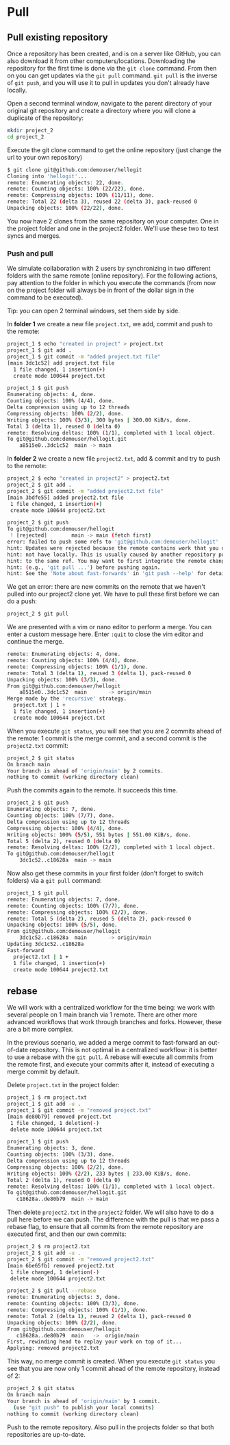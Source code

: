 # Pull

## Pull existing repository

Once a repository has been created, and is on a server like GitHub, you can also download it from other computers/locations. Downloading the repository for the first time is done via the `git clone` command. From then on you can get updates via the `git pull` command. `git pull` is the inverse of `git push`, and you will use it to pull in updates you don't already have locally.

Open a second terminal window, navigate to the parent directory of your original git repository and create a directory where you will clone a duplicate of the repository:

```bash
mkdir project_2
cd project_2
```

Execute the git clone command to get the online repository (just change the url to your own repository)

```bash
$ git clone git@github.com:demouser/hellogit
Cloning into 'hellogit'...
remote: Enumerating objects: 22, done.
remote: Counting objects: 100% (22/22), done.
remote: Compressing objects: 100% (11/11), done.
remote: Total 22 (delta 3), reused 22 (delta 3), pack-reused 0
Unpacking objects: 100% (22/22), done.
```

You now have 2 clones from the same repository on your computer. One in the project folder and one in the project2 folder. We'll use these two to test syncs and merges.

### Push and pull

We simulate collaboration with 2 users by synchronizing in two different folders with the same remote (online repository). For the following actions, pay attention to the folder in which you execute the commands (from now on the project folder will always be in front of the dollar sign in the command to be executed).

Tip: you can open 2 terminal windows, set them side by side.

In **folder 1** we create a new file `project.txt`, we add, commit and push to the remote:

```bash
project_1 $ echo "created in project" > project.txt
project_1 $ git add .
project_1 $ git commit -m "added project.txt file"
[main 3dc1c52] add project.txt file
  1 file changed, 1 insertion(+)
  create mode 100644 project.txt

project_1 $ git push
Enumerating objects: 4, done.
Counting objects: 100% (4/4), done.
Delta compression using up to 12 threads
Compressing objects: 100% (2/2), done.
Writing objects: 100% (3/3), 300 bytes | 300.00 KiB/s, done.
Total 3 (delta 1), reused 0 (delta 0)
remote: Resolving deltas: 100% (1/1), completed with 1 local object.
To git@github.com:demouser/hellogit.git
    a8515e0..3dc1c52  main -> main
```

In **folder 2** we create a new file `project2.txt`, add & commit and try to push to the remote:

```bash
project_2 $ echo "created in project2" > project2.txt
project_2 $ git add .
project_2 $ git commit -m "added project2.txt file"
[main 3bdfe55] added project2.txt file
 1 file changed, 1 insertion(+)
 create mode 100644 project2.txt

project_2 $ git push
To git@github.com:demouser/hellogit
 ! [rejected]        main -> main (fetch first)
error: failed to push some refs to 'git@github.com:demouser/hellogit'
hint: Updates were rejected because the remote contains work that you do
hint: not have locally. This is usually caused by another repository pushing
hint: to the same ref. You may want to first integrate the remote changes
hint: (e.g., 'git pull ...') before pushing again.
hint: See the 'Note about fast-forwards' in 'git push --help' for details.
```

We get an error: there are new commits on the remote that we haven't pulled into our project2 clone yet. We have to pull these first before we can do a push:

```bash
project_2 $ git pull
```

We are presented with a vim or nano editor to perform a merge. You can enter a custom message here. Enter `:quit` to close the vim editor and continue the merge.

```bash
remote: Enumerating objects: 4, done.
remote: Counting objects: 100% (4/4), done.
remote: Compressing objects: 100% (1/1), done.
remote: Total 3 (delta 1), reused 3 (delta 1), pack-reused 0
Unpacking objects: 100% (3/3), done.
From git@github.com:demouser/hellogit
    a8515e0..3dc1c52  main       -> origin/main
Merge made by the 'recursive' strategy.
  project.txt | 1 +
  1 file changed, 1 insertion(+)
  create mode 100644 project.txt
```

When you execute `git status`, you will see that you are 2 commits ahead of the remote: 1 commit is the merge commit, and a second commit is the `project2.txt` commit:

```bash
project_2 $ git status
On branch main
Your branch is ahead of 'origin/main' by 2 commits.
nothing to commit (working directory clean)
```

Push the commits again to the remote. It succeeds this time.

```bash
project_2 $ git push
Enumerating objects: 7, done.
Counting objects: 100% (7/7), done.
Delta compression using up to 12 threads
Compressing objects: 100% (4/4), done.
Writing objects: 100% (5/5), 551 bytes | 551.00 KiB/s, done.
Total 5 (delta 2), reused 0 (delta 0)
remote: Resolving deltas: 100% (2/2), completed with 1 local object.
To git@github.com:demouser/hellogit
    3dc1c52..c18628a  main -> main
```

Now also get these commits in your first folder (don't forget to switch folders) via a `git pull` command:

```bash
project_1 $ git pull
remote: Enumerating objects: 7, done.
remote: Counting objects: 100% (7/7), done.
remote: Compressing objects: 100% (2/2), done.
remote: Total 5 (delta 2), reused 5 (delta 2), pack-reused 0
Unpacking objects: 100% (5/5), done.
From git@github.com:demouser/hellogit
    3dc1c52..c18628a  main       -> origin/main
Updating 3dc1c52..c18628a
Fast-forward
  project2.txt | 1 +
  1 file changed, 1 insertion(+)
  create mode 100644 project2.txt
```

## rebase

We will work with a centralized workflow for the time being: we work with several people on 1 main branch via 1 remote. There are other more advanced workflows that work through branches and forks. However, these are a bit more complex.

In the previous scenario, we added a merge commit to fast-forward an out-of-date repository. This is not optimal in a centralized workflow: it is better to use a rebase with the `git pull`. A rebase will execute all commits from the remote first, and execute your commits after it, instead of executing a merge commit by default.

Delete `project.txt` in the project folder:

```bash
project_1 $ rm project.txt
project_1 $ git add -u .
project_1 $ git commit -m "removed project.txt"
[main de80b79] removed project.txt
 1 file changed, 1 deletion(-)
 delete mode 100644 project.txt

project_1 $ git push
Enumerating objects: 3, done.
Counting objects: 100% (3/3), done.
Delta compression using up to 12 threads
Compressing objects: 100% (2/2), done.
Writing objects: 100% (2/2), 233 bytes | 233.00 KiB/s, done.
Total 2 (delta 1), reused 0 (delta 0)
remote: Resolving deltas: 100% (1/1), completed with 1 local object.
To git@github.com:demouser/hellogit.git
   c18628a..de80b79  main -> main
```

Then delete `project2.txt` in the `project2` folder. We will also have to do a pull here before we can push. The difference with the pull is that we pass a rebase flag, to ensure that all commits from the remote repository are executed first, and then our own commits:

```bash
project_2 $ rm project2.txt
project_2 $ git add -u .
project_2 $ git commit -m "removed project2.txt"
[main 6be65fb] removed project2.txt
 1 file changed, 1 deletion(-)
 delete mode 100644 project2.txt

project_2 $ git pull --rebase
remote: Enumerating objects: 3, done.
remote: Counting objects: 100% (3/3), done.
remote: Compressing objects: 100% (1/1), done.
remote: Total 2 (delta 1), reused 2 (delta 1), pack-reused 0
Unpacking objects: 100% (2/2), done.
From git@github.com:demouser/hellogit
   c18628a..de80b79  main   ->  origin/main
First, rewinding head to replay your work on top of it...
Applying: removed project2.txt
```

This way, no merge commit is created. When you execute `git status` you see that you are now only 1 commit ahead of the remote repository, instead of 2:

```bash
project_2 $ git status
On branch main
Your branch is ahead of 'origin/main' by 1 commit.
  (use "git push" to publish your local commits)
nothing to commit (working directory clean)
```

Push to the remote repository. Also pull in the projects folder so that both repositories are up-to-date.
